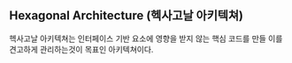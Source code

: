 ## Hexagonal Architecture (헥사고날 아키텍쳐)
헥사고날 아키텍쳐는 인터페이스 기반 요소에 영향을 받지 않는 핵심 코드를 만들 이를 견고하게 관리하는것이 목표인 아키텍쳐이다.



